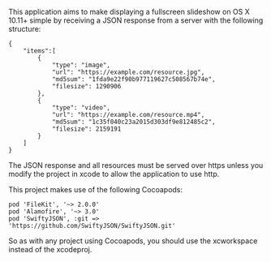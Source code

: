 This application aims to make displaying a fullscreen slideshow on OS X 10.11+
simple by receiving a JSON response from a server with the following structure:

```
{
	"items":[
		{
			"type": "image",
			"url": "https://example.com/resource.jpg",
			"md5sum": "1fda9e22f90b977119627c508567b74e",
			"filesize": 1290906
		},
		{
			"type": "video",
			"url": "https://example.com/resource.mp4",
			"md5sum": "1c35f040c23a2015d303df9e812485c2",
			"filesize": 2159191
		}
	]
}
```

The JSON response and all resources must be served over https unless you modify
the project in xcode to allow the application to use http.

This project makes use of the following Cocoapods:

```
pod 'FileKit', '~> 2.0.0'
pod 'Alamofire', '~> 3.0'
pod 'SwiftyJSON', :git => 'https://github.com/SwiftyJSON/SwiftyJSON.git'
```

So as with any project using Cocoapods, you should use the xcworkspace instead of the xcodeproj.
